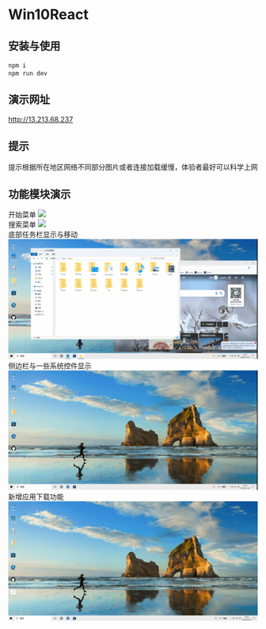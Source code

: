 # Win10React
## 安装与使用
```
npm i 
npm run dev
```
## 演示网址
<http://13.213.68.237>
## 提示
提示根据所在地区网络不同部分图片或者连接加载缓慢，体验者最好可以科学上网
## 功能模块演示
开始菜单
![](./doc/example1.gif)  
搜索菜单
![](./doc/example2.gif)  
底部任务栏显示与移动
![](./doc/example3.gif)  
侧边栏与一些系统控件显示
![](./doc/example4.gif)  
新增应用下载功能
![](./doc/example5.gif)  